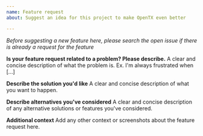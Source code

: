 ```yaml
---
name: Feature request
about: Suggest an idea for this project to make OpenTX even better

---
```

*Before suggesting a new feature here, please search the open issue if there is already a request for the feature*

**Is your feature request related to a problem? Please describe.**
A clear and concise description of what the problem is. Ex. I'm always frustrated when [...]

**Describe the solution you'd like**
A clear and concise description of what you want to happen.

**Describe alternatives you've considered**
A clear and concise description of any alternative solutions or features you've considered.

**Additional context**
Add any other context or screenshots about the feature request here.
